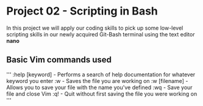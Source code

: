 # Project 02 - Scripting in Bash
In this project we will apply our coding skills to pick up some low-level scripting skills in our newly acquired Git-Bash terminal using the text editor **nano**

## Basic Vim commands used
'''
:help [keyword] - Performs a search of help documentation for whatever keyword you enter
:w - Saves the file you are working on
:w [filename] - Allows you to save your file with the name you've defined
:wq - Save your file and close Vim
:q! - Quit without first saving the file you were working on
'''